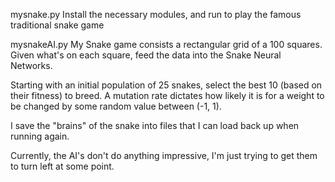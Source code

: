 mysnake.py
Install the necessary modules, and run to play the famous traditional snake game

mysnakeAI.py
My Snake game consists a rectangular grid of a 100 squares. Given what's on each square, feed the data
into the Snake Neural Networks.

Starting with an initial population of 25 snakes, select the best 10 (based on their fitness) to breed. A mutation rate
dictates how likely it is for a weight to be changed by some random value between (-1, 1).

I save the "brains" of the snake into files that I can load back up when running again.

Currently, the AI's don't do anything impressive, I'm just trying to get them to turn left at some point.